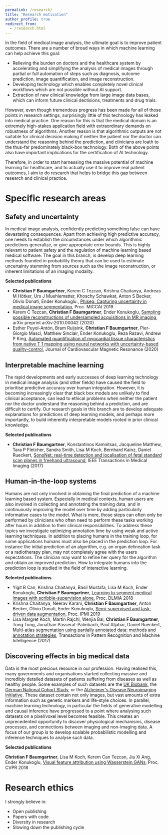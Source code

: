 ```yaml
---
permalink: /research/
title: "Research motivation"
author_profile: true
redirect_from:
  - /research.html
---
```


In the field of medical image analysis, the ultimate goal is to improve patient
outcomes. There are a number of broad ways in which machine learning can help achieve this goal:
 - Relieving the burden on doctors and the healthcare system by accelerating and simplifying the analysis of medical images through partial or full automation of steps such as diagnosis, outcome prediction, image quantification, and image reconstruction.
 - Developing technology which enables completely novel clinical workflows which are not possible without AI support.
 - Extraction of new clinical knowledge from large image data bases, which can inform future clinical dectisions, treatments and drug trials.

However, even though tremendous progress has been made for all of those points in research settings,
surprisingly little of this technology has leaked into
medical practice. One reason for this is that the medical domain is an
extremely high-stakes application field with extraordinary demands on robustness
of algorithms. Another reason is that algorithmic outputs are not suitable for clinical decision making if neither the patient nor the doctor can understand the reasoning behind the prediction, and clinicians are loath to the thus-far predominately black-box technology. Both of the above points also have important implications for the certification of AI technology.

Therefore, in order to start harnessing the massive potential of machine learning
for healthcare, and to actually use it to improve real patient outcomes,
I aim to do research that helps to bridge this gap between research and
clinical practice.

Specific research areas
======

Safety and uncertainty
------

In medical image analysis, confidently predicting something false can have devastating consequences. Apart from achieving high predictive accuracy, one needs to establish the circumstances under which algorithmic predictions generalize, or give appropriate error bounds. This is highly relevant to patient safety and the regulation of machine learning based medical software. The goal in this branch, is develop deep learning methods founded in probability theory that can be used to estimate uncertainty stemming from sources such as the image reconstruction, or inherent limitations of an imaging modality.

**Selected publications**

 * **Christian F Baumgartner**, Kerem C Tezcan, Krishna Chaitanya, Andreas M Hötker, Urs J Muehlematter, Khoschy Schawkat, Anton S Becker, Olivio Donati, Ender Konukoglu., [Phiseg: Capturing uncertainty in medical image segmentation](https://arxiv.org/pdf/1906.04045.pdf), Proc. MICCAI 2019
 * Kerem C Tezcan, **Christian F Baumgartner**, Ender Konukoglu, [Sampling possible reconstructions of undersampled acquisitions in MR imaging](https://arxiv.org/abs/2010.00042), arXiv preprint arXiv:2010.00042 (2020)
 * Esther Puyol-Antón, Bram Ruijsink, **Christian F Baumgartner**, Pier-Giorgio Masci, Matthew Sinclair, Ender Konukoglu, Reza Razavi, Andrew P King, [Automated quantification of myocardial tissue characteristics from native T 1 mapping using neural networks with uncertainty-based quality-control](https://link.springer.com/article/10.1186/s12968-020-00650-y), Journal of Cardiovascular Magnetic Resonance (2020)


Interpretable machine learning
------
The rapid developments and early successes of deep learning technology in medical image analysis (and other fields) have caused the field to prioritise predictive accuracy over human integration. However, it is becoming increasingly clear that black box models are unlikely to find clinical acceptance, can lead to ethical problems when neither the patient nor the doctor understand the reasoning behind a prediction, and are difficult to certify. Our research goals in this branch are to develop adequate explanations for predictions of deep learning models, and perhaps more importantly, to build inherently interpretable models rooted in prior clinical knowledge. 

**Selected publications**

 * **Christian F Baumgartner**, Konstantinos Kamnitsas, Jacqueline Matthew, Tara P Fletcher, Sandra Smith, Lisa M Koch, Bernhard Kainz, Daniel Rueckert, [SonoNet: real-time detection and localisation of fetal standard scan planes in freehand ultrasound](https://ieeexplore.ieee.org/stamp/stamp.jsp?arnumber=7974824), IEEE Transactions in Medical Imaging (2017)


Human-in-the-loop systems
------
Humans are not only involved in obtaining the final prediction of a machine learning based system. Especially in medical contexts, human users are also involved in collecting and annotating the training data, and in continuously improving the model over time by adding particularly informative cases to the model. What is more, those steps can often only be performed by clinicians who often need to perform these tasks working after hours in addition to their clinical responsibilities. To address these topics we investigate optimizing annotation time by using weak and active learning techniques. In addition to placing humans in the training loop, for some applications humans must also be placed in the prediction loop. For instance the initial prediction of an algorithm, e.g. an organ delineation task or a radiotherapy plan, may not completely agree with the users expectations. The clinician may want to refine her query for the algorithm and obtain an improved prediction. How to integrate humans into the prediction loop is studied in the field of interactive learning.

**Selected publications**

 * Yigit B Can, Krishna Chaitanya, Basil Mustafa, Lisa M Koch, Ender Konukoglu, **Christian F Baumgartner**, [Learning to segment medical images with scribble-supervision alone](https://arxiv.org/pdf/1807.04668), Proc. DLMIA 2018
 * Krishna Chaitanya, Neerav Karani, **Christian F Baumgartner**, Anton Becker, Olivio Donati, Ender Konukoglu, [Semi-supervised and task-driven data augmentation](https://arxiv.org/pdf/1902.05396), Proc. IPMI 2019
 * Lisa Margret Koch, Martin Rajchl, Wenjia Bai, **Christian F Baumgartner**, Tong Tong, Jonathan Passerat-Palmbach, Paul Aljabar, Daniel Rueckert, [Multi-atlas segmentation using partially annotated data: methods and annotation strategies](https://ieeexplore.ieee.org/iel7/34/8371350/08014481.pdf), Transactions in Pattern Recognition and Machine Intelligence (2017)


Discovering effects in big medical data
------

Data is the most precious resource in our profession. Having realised this, many governments and organisations started collecting
massive and incredibly detailed datasets of patients suffering from diseases as well as healthy people. Some examples of such datasets are the [UK Biobank](https://www.ukbiobank.ac.uk/), the [German National Cohort Study](https://www.klinikum.uni-heidelberg.de/radiologische-klinik/klinik-fuer-diagnostische-und-interventionelle-radiologie/forschung/research-projects/the-german-national-cohort), or the [Alzheimer's Disease Neuroimaging Initiative](http://adni.loni.usc.edu/). These dataset contain not only images, but vast amounts of extra information such as genetic markers and life-style choices. In parallel, machine learning technology, in particular the fields of generative modelling and causal inference have progressed to a point where analysing such datasets on a pixel/voxel level becomes feasible. This creates an unprecedented opportunity to discover physiological mechanisms, disease processes, and connections between imaging and non-imaging data. A focus of our group is to develop scalable probabilistic modelling and inference techniques to analyse such data.

**Selected publications**

**Christian F Baumgartner**, Lisa M Koch, Kerem Can Tezcan, Jia Xi Ang, Ender Konukoglu, [Visual feature attribution using Wasserstein GANs](http://openaccess.thecvf.com/content_cvpr_2018/papers/Baumgartner_Visual_Feature_Attribution_CVPR_2018_paper.pdf), Proc. CVPR 2018


<!-- Past research
======

Learning efficiently with fewer data
------

Obtaining annotated data is very expensive in the medical field because only clinical professionals can do it. In a first step this raises the question: how can we learn with fewer data, while still achieving acceptable performance. Annotation effort can be reduced by either only partially annotating each image (weakly supervised learning) or, alternatively, by only annotating a subset of images (semi-supervised learning). Different tasks may benefit from different annotation strategies.

**Selected publications**

 * Yigit B Can, Krishna Chaitanya, Basil Mustafa, Lisa M Koch, Ender Konukoglu, **Christian F Baumgartner**, [Learning to segment medical images with scribble-supervision alone](https://arxiv.org/pdf/1807.04668), Proc. DLMIA 2018
 * **Christian F Baumgartner**, Konstantinos Kamnitsas, Jacqueline Matthew, Tara P Fletcher, Sandra Smith, Lisa M Koch, Bernhard Kainz, Daniel Rueckert, [SonoNet: real-time detection and localisation of fetal standard scan planes in freehand ultrasound](https://ieeexplore.ieee.org/stamp/stamp.jsp?arnumber=7974824), IEEE Transactions in Medical Imaging (2017)
 * Krishna Chaitanya, Neerav Karani, **Christian F Baumgartner**, Anton Becker, Olivio Donati, Ender Konukoglu, [Semi-supervised and task-driven data augmentation](https://arxiv.org/pdf/1902.05396), Proc. IPMI 2019
 * Lisa Margret Koch, Martin Rajchl, Wenjia Bai, **Christian F Baumgartner**, Tong Tong, Jonathan Passerat-Palmbach, Paul Aljabar, Daniel Rueckert, [Multi-atlas segmentation using partially annotated data: methods and annotation strategies](https://ieeexplore.ieee.org/iel7/34/8371350/08014481.pdf), Transactions in Pattern Recognition and Machine Intelligence (2017)

Exploiting shared information between tasks
------

Humans learn new tasks by heavily relying on previous experiences. A doctor in training will learn to segment a previously unseen pathology in brain MR images by making use of their knowledge of similar pathologies, human anatomy, and the contrast properties of a certain imaging modality. They will be able to perform well on the task after seeing a very small number of examples. In contrast, current ML technologies for the most part leverage a large amount of training data to learn each task individually and from scratch. How can we teach machines to take advantage of similarities between tasks? Can we teach machines to implicitly or explicitly take advantage of common factors such as anatomy (a heart is still a heart in CT, as well as, MRI) or imaging modality?

*[MRI]: Magnetic Resonance imaging
*[CT]: Computed (X-ray) Tomography

**Selected publications**

 * Neerav Karani, Krishna Chaitanya, **Christian F Baumgartner**, Ender Konukoglu, [A lifelong learning approach to brain MR segmentation across scanners and protocols](https://arxiv.org/pdf/1805.10170), Proc. MICCAI 2018
 * Konstantinos Kamnitsas, **Christian F Baumgartner**, Christian Ledig, Virginia Newcombe, Joanna Simpson, Andrew Kane, David Menon, Aditya Nori, Antonio Criminisi, Daniel Rueckert, Ben Glocker, [Unsupervised domain adaptation in brain lesion segmentation with adversarial networks](https://arxiv.org/pdf/1612.08894), Proc. IPMI 2017 -->


Research ethics
======

I strongly believe in:

 * Open publishing
 * Papers with code
 * Diversity in research
 * Slowing down the publishing cycle
